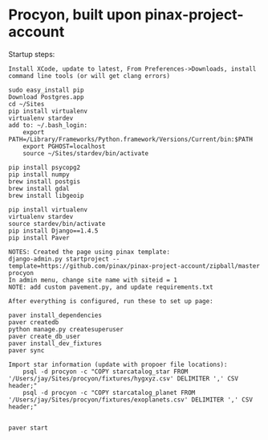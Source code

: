Procyon, built upon pinax-project-account
=====================


Startup steps:

    Install XCode, update to latest, From Preferences->Downloads, install command line tools (or will get clang errors)

    sudo easy_install pip
    Download Postgres.app
    cd ~/Sites
    pip install virtualenv
    virtualenv stardev
    add to: ~/.bash_login:
        export PATH=/Library/Frameworks/Python.framework/Versions/Current/bin:$PATH
        export PGHOST=localhost
        source ~/Sites/stardev/bin/activate

    pip install psycopg2
    pip install numpy
    brew install postgis
    brew install gdal
    brew install libgeoip

    pip install virtualenv
    virtualenv stardev
    source stardev/bin/activate
    pip install Django==1.4.5
    pip install Paver

    NOTES: Created the page using pinax template:
    django-admin.py startproject --template=https://github.com/pinax/pinax-project-account/zipball/master procyon
    In admin menu, change site name with siteid = 1
    NOTE: add custom pavement.py, and update requirements.txt

    After everything is configured, run these to set up page:

    paver install_dependencies
    paver createdb
    python manage.py createsuperuser
    paver create_db_user
    paver install_dev_fixtures
    paver sync

    Import star information (update with propoer file locations):
        psql -d procyon -c "COPY starcatalog_star FROM '/Users/jay/Sites/procyon/fixtures/hygxyz.csv' DELIMITER ',' CSV header;"
        psql -d procyon -c "COPY starcatalog_planet FROM '/Users/jay/Sites/procyon/fixtures/exoplanets.csv' DELIMITER ',' CSV header;"


    paver start

